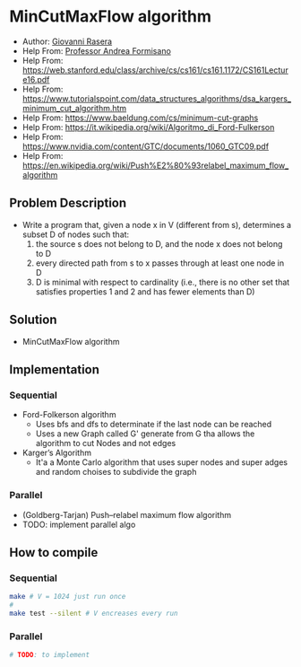# MinCutMaxFlow algorithm
- Author: [Giovanni Rasera](https://github.com/GiovanniRaseraF)
- Help From: [Professor Andrea Formisano](https://users.dimi.uniud.it/~andrea.formisano/)
- Help From: https://web.stanford.edu/class/archive/cs/cs161/cs161.1172/CS161Lecture16.pdf
- Help From: https://www.tutorialspoint.com/data_structures_algorithms/dsa_kargers_minimum_cut_algorithm.htm
- Help From: https://www.baeldung.com/cs/minimum-cut-graphs
- Help From: https://it.wikipedia.org/wiki/Algoritmo_di_Ford-Fulkerson
- Help From: https://www.nvidia.com/content/GTC/documents/1060_GTC09.pdf
- Help From: https://en.wikipedia.org/wiki/Push%E2%80%93relabel_maximum_flow_algorithm

## Problem Description
- Write a program that, given a node x in V (different from s), determines a subset D of nodes such that: 
    1.  the source s does not belong to D, and the node x does not belong to D 
    2. every directed path from s to x passes through at least one node in D 
    3. D is minimal with respect to cardinality 
      (i.e., there is no other set that satisfies properties 1 and 2 and has fewer elements than D)

## Solution
- MinCutMaxFlow algorithm

## Implementation
### Sequential 
- Ford-Folkerson algorithm
    - Uses bfs and dfs to determinate if the last node can be reached
    - Uses a new Graph called G' generate from G tha allows the algorithm to cut Nodes and not edges
- Karger’s Algorithm
    - It'a a Monte Carlo algorithm that uses super nodes and super adges and random choises to subdivide the graph

### Parallel
- (Goldberg-Tarjan) Push–relabel maximum flow algorithm
- TODO: implement parallel algo


## How to compile
### Sequential
```bash
make # V = 1024 just run once
#
make test --silent # V encreases every run
```
### Parallel
```bash
# TODO: to implement
```
